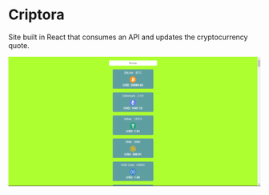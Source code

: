 <h1>Criptora</h1>
<p>Site built in React that consumes an API and updates the cryptocurrency quote.</p>
<img src = "./img/criptora.png">